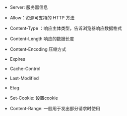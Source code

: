 * Server: 服务器信息

* Allow：资源可支持的 HTTP 方法

* Content-Type ：响应主体类型，告诉浏览器响应数据格式
* Content-Length 响应的数据长度
* Content-Encoding 压缩方式

* Expires
* Cache-Control
* Last-Modified
* Etag

* Set-Cookie: 设置cookie
* Content-Range: 一般用于发出部分请求时使用
